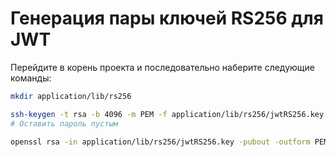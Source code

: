 # Генерация пары ключей RS256 для JWT

Перейдите в корень проекта и последовательно наберите следующие команды:

```bash
mkdir application/lib/rs256

ssh-keygen -t rsa -b 4096 -m PEM -f application/lib/rs256/jwtRS256.key
# Оставить пароль пустым

openssl rsa -in application/lib/rs256/jwtRS256.key -pubout -outform PEM -out application/lib/rs256/jwtRS256.key.pub
```